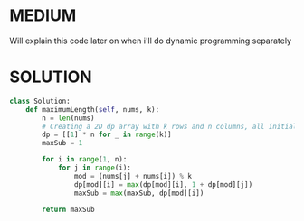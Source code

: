 # MEDIUM

Will explain this code later on when i'll do dynamic programming separately

# SOLUTION
```python
class Solution:
    def maximumLength(self, nums, k):
        n = len(nums)
        # Creating a 2D dp array with k rows and n columns, all initialized to 1
        dp = [[1] * n for _ in range(k)]
        maxSub = 1

        for i in range(1, n):
            for j in range(i):
                mod = (nums[j] + nums[i]) % k
                dp[mod][i] = max(dp[mod][i], 1 + dp[mod][j])
                maxSub = max(maxSub, dp[mod][i])

        return maxSub
```
